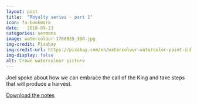 ```yaml
---
layout: post
title:  "Royalty series - part 1"
icon: fa-bookmark
date:   2018-09-23
categories: sermons
image: watercolour-1768925_360.jpg
img-credit: Pixabay
img-credit-url: https://pixabay.com/en/watercolour-watercolor-paint-ink-1768925/
img-display: false
alt: Crown watercolour picture
---
```

Joel spoke about how we can embrace the call of the King and take steps that will produce a
harvest.

<a href="/assets/pdf/Matthew-13-23-Sept-18.pdf">Download the notes</a>
